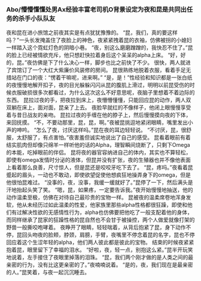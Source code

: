 ### Abo/懵懵懂懂处男Ax经验丰富老司机O背景设定为夜和昆是共同出任务的杀手小队队友

夜和昆在进小旅馆之前夜其实是有点犹犹豫豫的。
“昆，我们，真的要这样吗？”一头长发掩盖住了夜脸上的神色，夜紧紧拽着昆的衣袖，仿佛被拐的小媳妇一样踏入这个霓虹灯色的阴暗小巷。
“夜，别这么磨磨蹭蹭的，我快忍不住了。”昆的脸上已经被情欲充斥，他只想赶快拉着身后这个呆呆的alpha上床。
“好，好的，昆。”夜仿佛是下了什么决心一样，脚步也比之前快了不少。
很快，两人就进了宾馆订了一个大红大紫廉价风装修的房间。
昆很熟练地脱着衣服，看着手足无措站在门口的夜：“愣着干嘛呢，进来啊。”
“是，是！”性经验和知识都是一张白纸的夜慢慢地解开扣子，夜的目光躲躲闪闪从昆的腹肌上滑过，明明以前昆受伤的时候衣服破损很多次都看过，为什么这次这么不好意思呢，夜脑子里想着不着边际的东西。
昆拉过夜的手，把夜拉到床上，夜懵懵懂懂，只能回应昆的动作，两人双双躺在床上，面对面，昆亲了上去。
夜脸早就红的不像样子，他闭上眼慢慢享受着与昔日战友的亲吻。
昆拉过夜的手缠在他的脖子上，然后慢慢摸向夜的下体，来回抚摸。
“不，不要动那里，昆，昆，啊。”夜被昆挑逗地紧闭眼睛，嘴里发出小声的呻吟。
“怎么了夜，讨厌这样吗。”昆在夜的耳边轻轻说。
“不讨厌，昆，很舒服，太舒服了，有点害怕。”夜害羞但诚实地说出了自己的感受。
昆看着眼前有着结实肌肉但却像只绵羊一样听他的话的Alpha，理智瞬间烧断了，只剩下Omega的本能，吃掉眼前的伴侣。
昆将夜的器官容纳进自己的体内，其实也不算轻松，即使有omega发情时分泌的液体，但昆并没有扩张，夜的生殖器也并不像他表面上看着那么良善，尺寸惊人，但是昆还是咬咬牙吃下去了。
“昆，疼吗。”夜看着昆蹙起的眉头，一动也不敢动，即使欲望促使他想疯狂地操弄身下的omega，但是他很怕昆难过。
“没事的，夜，没事，我缓一缓就好了。”昆停了一下，然后满头是汗地抬起头笑了笑。
“嗯，昆，如果疼，一定要告诉我。”夜开始慢慢地抽送，他的动作温柔至极，仿佛在对待自己最珍贵的宝物一样。
昆被夜的温柔席卷地浑身发软，他从未经历过如此温柔的性爱，他家族里那些alpha性格都很狂躁，即使和他们有过解决性欲的无感情性行为，alpha也仿佛要把他吃了一般支配着他的身体，而同样继承了昆家的狂躁性格的昆自然也不会甘于被操控，两个人做爱就像打架的野兽一般撕咬咆哮着。
夜睁开了眼睛，轻轻喘着，从背后抱紧了昆，身下动作不停，昆回头吻夜的脸颊，脖颈，肩膀，手臂，夜嘴里不停念着昆的名字，昆也不停回应着这个生涩年轻的alpha，他们两人彼此都是彼此的宝物。
结束的时候夜紧紧抱着昆，眼里留下了幸福的泪水。
“好啦，夜，轻一点，别抱这么紧。”昆半开玩笑地说着，左手接住了夜眼里掉落的泪珠。
“昆，我们两个刚才做的是人类之间的最亲密的行为，没有比这更亲密的了。”夜喃喃说着。
“是的，夜，我们现在是最亲密的人。”昆笑着，与夜一起沉沉睡去。
